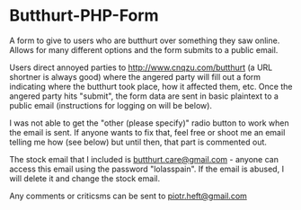 Butthurt-PHP-Form
=================

A form to give to users who are butthurt over something they saw online. Allows for many different options and the form submits to a public email.

Users direct annoyed parties to http://www.cnqzu.com/butthurt (a URL shortner is always good) where the angered party will fill out a form indicating where the butthurt took place, how it affected them, etc. Once the angered party hits "submit", the form data are sent in basic plaintext to a public email (instructions for logging on will be below).

I was not able to get the "other (please specify)" radio button to work when the email is sent. If anyone wants to fix that, feel free or shoot me an email telling me how (see below) but until then, that part is commented out.

The stock email that I included is butthurt.care@gmail.com - anyone can access this email using the password "lolasspain". If the email is abused, I will delete it and change the stock email. 

Any comments or criticsms can be sent to piotr.heft@gmail.com
